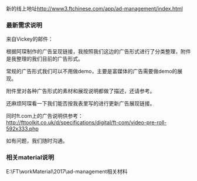 新的线上地址<http://www3.ftchinese.com/app/ad-management/index.html>
### 最新需求说明
来自Vickey的邮件：

根据阿琛制作的广告呈现链接，我按照我们这边的广告形式进行了分类整理，附件是我整理的我们目前的广告形式。

常规的广告形式我们可以不用做demo，主要是富媒体的广告需要做demo的展现。

附件里对各种广告形式的素材和展现说明都做了描述，还请参考。

还麻烦阿琛看一下我们能否按我表里写的进行更新广告展现链接。

同时ft.com上的广告说明供参考： http://fttoolkit.co.uk/d/specifications/digital/ft-com/video-pre-roll-592x333.php

如有问题，我们随时沟通。

### 相关material说明
E:\FT\workMaterial\2017\ad-management相关材料


